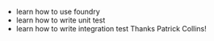 - learn how to use foundry
- learn how to write unit test
- learn how to write integration test
  Thanks Patrick Collins!
